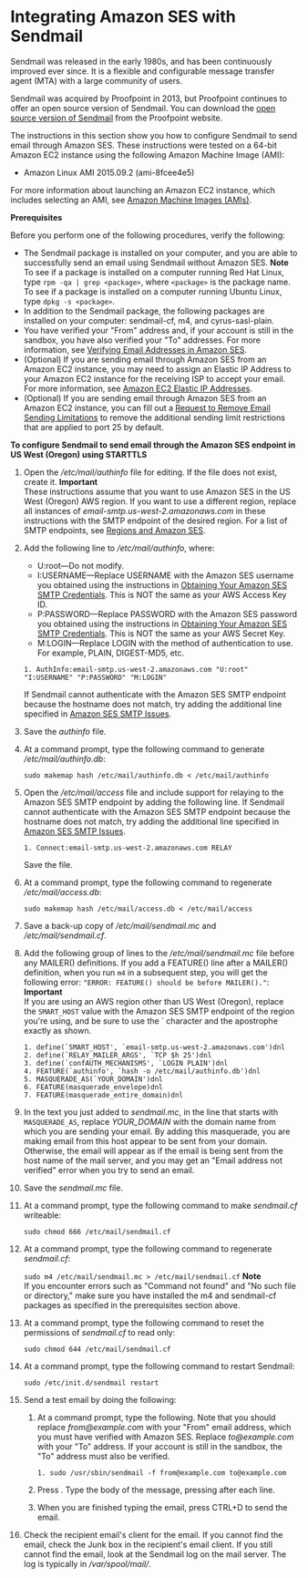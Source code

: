 # Integrating Amazon SES with Sendmail<a name="send-email-sendmail"></a>

Sendmail was released in the early 1980s, and has been continuously improved ever since\. It is a flexible and configurable message transfer agent \(MTA\) with a large community of users\. 

Sendmail was acquired by Proofpoint in 2013, but Proofpoint continues to offer an open source version of Sendmail\. You can download the [open source version of Sendmail](https://www.proofpoint.com/us/open-source-email-solution) from the Proofpoint website\.

The instructions in this section show you how to configure Sendmail to send email through Amazon SES\. These instructions were tested on a 64\-bit Amazon EC2 instance using the following Amazon Machine Image \(AMI\):
+ Amazon Linux AMI 2015\.09\.2 \(ami\-8fcee4e5\)

For more information about launching an Amazon EC2 instance, which includes selecting an AMI, see [Amazon Machine Images \(AMIs\)](http://docs.aws.amazon.com/AWSEC2/latest/UserGuide/ec2-launch-instance_linux.html)\.

 **Prerequisites** 

Before you perform one of the following procedures, verify the following:
+ The Sendmail package is installed on your computer, and you are able to successfully send an email using Sendmail without Amazon SES\. 
**Note**  
To see if a package is installed on a computer running Red Hat Linux, type `rpm -qa | grep <package>`, where `<package>` is the package name\. To see if a package is installed on a computer running Ubuntu Linux, type `dpkg -s <package>`\.
+ In addition to the Sendmail package, the following packages are installed on your computer: sendmail\-cf, m4, and cyrus\-sasl\-plain\.
+ You have verified your "From" address and, if your account is still in the sandbox, you have also verified your "To" addresses\. For more information, see [Verifying Email Addresses in Amazon SES](verify-email-addresses.md)\.
+ \(Optional\) If you are sending email through Amazon SES from an Amazon EC2 instance, you may need to assign an Elastic IP Address to your Amazon EC2 instance for the receiving ISP to accept your email\. For more information, see [Amazon EC2 Elastic IP Addresses](https://aws.amazon.com/articles/1346)\.
+ \(Optional\) If you are sending email through Amazon SES from an Amazon EC2 instance, you can fill out a [Request to Remove Email Sending Limitations](https://aws-portal.amazon.com/gp/aws/html-forms-controller/contactus/ec2-email-limit-rdns-request) to remove the additional sending limit restrictions that are applied to port 25 by default\.

**To configure Sendmail to send email through the Amazon SES endpoint in US West \(Oregon\) using STARTTLS**

1. Open the */etc/mail/authinfo* file for editing\. If the file does not exist, create it\. 
**Important**  
These instructions assume that you want to use Amazon SES in the US West \(Oregon\) AWS region\. If you want to use a different region, replace all instances of *email\-smtp\.us\-west\-2\.amazonaws\.com* in these instructions with the SMTP endpoint of the desired region\. For a list of SMTP endpoints, see [Regions and Amazon SES](regions.md)\.

1. Add the following line to */etc/mail/authinfo*, where:
   + U:root—Do not modify\.
   + I:USERNAME—Replace USERNAME with the Amazon SES username you obtained using the instructions in [Obtaining Your Amazon SES SMTP Credentials](smtp-credentials.md)\. This is NOT the same as your AWS Access Key ID\.
   + P:PASSWORD—Replace PASSWORD with the Amazon SES password you obtained using the instructions in [Obtaining Your Amazon SES SMTP Credentials](smtp-credentials.md)\. This is NOT the same as your AWS Secret Key\.
   + M:LOGIN—Replace LOGIN with the method of authentication to use\. For example, PLAIN, DIGEST\-MD5, etc\.

   ```
   1. AuthInfo:email-smtp.us-west-2.amazonaws.com "U:root" "I:USERNAME" "P:PASSWORD" "M:LOGIN"
   ```

   If Sendmail cannot authenticate with the Amazon SES SMTP endpoint because the hostname does not match, try adding the additional line specified in [Amazon SES SMTP Issues](smtp-issues.md)\.

1. Save the *authinfo* file\.

1. At a command prompt, type the following command to generate */etc/mail/authinfo\.db*:

   ```
   sudo makemap hash /etc/mail/authinfo.db < /etc/mail/authinfo 
   ```

1. Open the */etc/mail/access* file and include support for relaying to the Amazon SES SMTP endpoint by adding the following line\. If Sendmail cannot authenticate with the Amazon SES SMTP endpoint because the hostname does not match, try adding the additional line specified in [Amazon SES SMTP Issues](smtp-issues.md)\.

   ```
   1. Connect:email-smtp.us-west-2.amazonaws.com RELAY
   ```

   Save the file\.

1. At a command prompt, type the following command to regenerate */etc/mail/access\.db*:

    `sudo makemap hash /etc/mail/access.db < /etc/mail/access ` 

1. Save a back\-up copy of */etc/mail/sendmail\.mc* and */etc/mail/sendmail\.cf*\.

1. Add the following group of lines to the */etc/mail/sendmail\.mc* file before any MAILER\(\) definitions\. If you add a FEATURE\(\) line after a MAILER\(\) definition, when you run `m4` in a subsequent step, you will get the following error: `"ERROR: FEATURE() should be before MAILER()."`:
**Important**  
If you are using an AWS region other than US West \(Oregon\), replace the `SMART_HOST` value with the Amazon SES SMTP endpoint of the region you're using, and be sure to use the ` character and the apostrophe exactly as shown\.

   ```
   1. define(`SMART_HOST', `email-smtp.us-west-2.amazonaws.com')dnl
   2. define(`RELAY_MAILER_ARGS', `TCP $h 25')dnl
   3. define(`confAUTH_MECHANISMS', `LOGIN PLAIN')dnl
   4. FEATURE(`authinfo', `hash -o /etc/mail/authinfo.db')dnl
   5. MASQUERADE_AS(`YOUR_DOMAIN')dnl
   6. FEATURE(masquerade_envelope)dnl
   7. FEATURE(masquerade_entire_domain)dnl
   ```

1. In the text you just added to *sendmail\.mc*, in the line that starts with `MASQUERADE_AS`, replace *YOUR\_DOMAIN* with the domain name from which you are sending your email\. By adding this masquerade, you are making email from this host appear to be sent from your domain\. Otherwise, the email will appear as if the email is being sent from the host name of the mail server, and you may get an "Email address not verified" error when you try to send an email\.

1. Save the *sendmail\.mc* file\.

1. At a command prompt, type the following command to make *sendmail\.cf* writeable:

    `sudo chmod 666 /etc/mail/sendmail.cf` 

1. At a command prompt, type the following command to regenerate *sendmail\.cf*:

    `sudo m4 /etc/mail/sendmail.mc > /etc/mail/sendmail.cf` 
**Note**  
If you encounter errors such as "Command not found" and "No such file or directory," make sure you have installed the m4 and sendmail\-cf packages as specified in the prerequisites section above\.

1. At a command prompt, type the following command to reset the permissions of *sendmail\.cf* to read only:

    `sudo chmod 644 /etc/mail/sendmail.cf` 

1. At a command prompt, type the following command to restart Sendmail:

    `sudo /etc/init.d/sendmail restart` 

1. Send a test email by doing the following:

   1. At a command prompt, type the following\. Note that you should replace *from@example\.com* with your "From" email address, which you must have verified with Amazon SES\. Replace *to@example\.com* with your "To" address\. If your account is still in the sandbox, the "To" address must also be verified\.

      ```
      1. sudo /usr/sbin/sendmail -f from@example.com to@example.com
      ```

   1. Press <Enter>\. Type the body of the message, pressing <Enter> after each line\.

   1. When you are finished typing the email, press CTRL\+D to send the email\.

1. Check the recipient email's client for the email\. If you cannot find the email, check the Junk box in the recipient's email client\. If you still cannot find the email, look at the Sendmail log on the mail server\. The log is typically in */var/spool/mail/<user>*\. 
